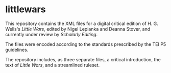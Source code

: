 # littlewars

This repository contains the XML files for a digital critical edition of H. G. Wells's <em>Little Wars</em>, edited by Nigel Lepianka and Deanna Stover, and currently under review by <em>Scholarly Editing</em>.

The files were encoded according to the standards prescribed by the TEI P5 guidelines.

The repository includes, as three separate files, a critical introduction, the text of <em>Little Wars</em>, and a streamlined ruleset. 
